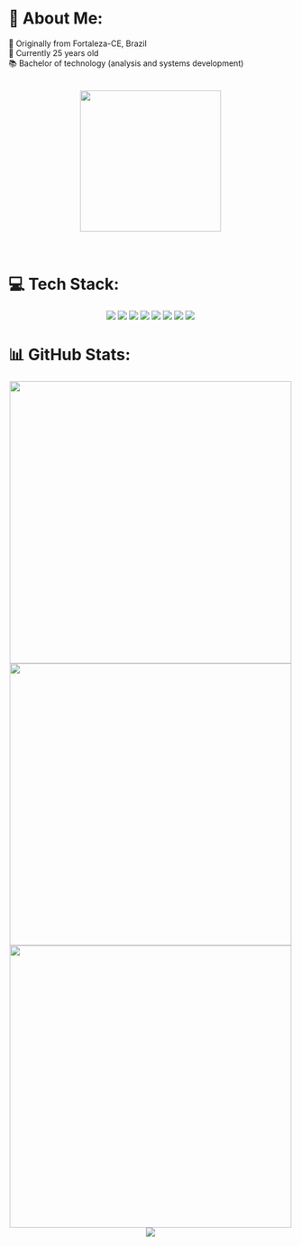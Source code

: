 # 💫 About Me:

<div>
  <div>
    📌 Originally from Fortaleza-CE, Brazil<br>
    📆 Currently 25 years old<br>
    📚 Bachelor of technology (analysis and systems development)<br>
  </div>

  <br>
  <br>
  <div align="center">
    <img src="https://github.com/romulodeoliveira/romulodeoliveira/blob/main/img/mygif.gif" width="250">
  </div>
  <br>
  <br>
</div>

# 💻 Tech Stack:

<div align="center">
  <img src="https://img.shields.io/badge/Java-ED8B00?style=for-the-badge&logo=openjdk&logoColor=white">
  <img src="https://img.shields.io/badge/Spring-6DB33F?style=for-the-badge&logo=spring&logoColor=white">
  <img src="https://img.shields.io/badge/html5-%23E34F26.svg?style=for-the-badge&logo=html5&logoColor=white"> 
  <img src="https://img.shields.io/badge/css3-%231572B6.svg?style=for-the-badge&logo=css3&logoColor=white">
  <img src="https://img.shields.io/badge/Bootstrap-563D7C?style=for-the-badge&logo=bootstrap&logoColor=white">
  <img src="https://img.shields.io/badge/Figma-F24E1E?style=for-the-badge&logo=figma&logoColor=white">
  <img src="https://img.shields.io/badge/Linux-FCC624?style=for-the-badge&logo=linux&logoColor=black">
  <img src="https://img.shields.io/badge/Ubuntu-E95420?style=for-the-badge&logo=ubuntu&logoColor=white">
</div>

# 📊 GitHub Stats:

<div align="center">
  <img width="500" src="https://github-readme-stats.vercel.app/api?username=romulodeoliveira&theme=vision-friendly-dark&hide_border=true&include_all_commits=true&count_private=true"><br>
  <img width="500" src="https://github-readme-streak-stats.herokuapp.com/?user=romulodeoliveira&theme=vision-friendly-dark&hide_border=true"><br>
  <img width="500" src="https://github-readme-stats.vercel.app/api/top-langs/?username=romulodeoliveira&langs_count=10&theme=vision-friendly-dark&hide_border=true&include_all_commits=true&count_private=true&layout=compact"><br>
  <img src="https://visitcount.itsvg.in/api?id=romulodeoliveira&icon=2&color=12">
</div>
